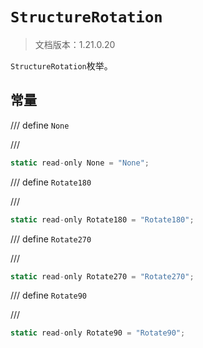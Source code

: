 # `StructureRotation`

> 文档版本：1.21.0.20

`StructureRotation`枚举。

## 常量

/// define
`None`


///

```js
static read-only None = "None";
```


/// define
`Rotate180`


///

```js
static read-only Rotate180 = "Rotate180";
```


/// define
`Rotate270`


///

```js
static read-only Rotate270 = "Rotate270";
```


/// define
`Rotate90`


///

```js
static read-only Rotate90 = "Rotate90";
```

